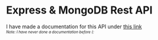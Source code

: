 # Express & MongoDB Rest API

I have made a documentation for this API under <a href="https://dominiks-organization-1.gitbook.io/mern-stack-api-docs/"> this link </a> <br/>
<i style="font-size:10px"> Note: I have never done a documentation before (: </i>